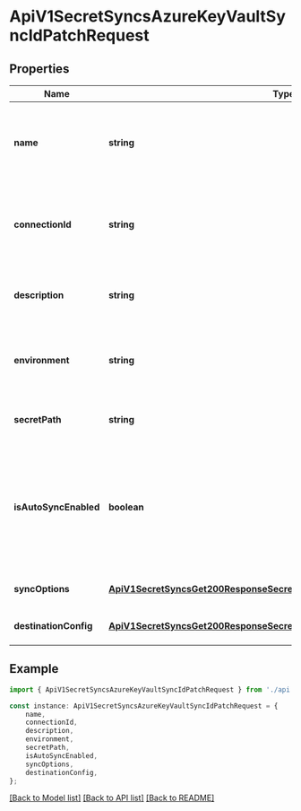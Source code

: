 # ApiV1SecretSyncsAzureKeyVaultSyncIdPatchRequest


## Properties

Name | Type | Description | Notes
------------ | ------------- | ------------- | -------------
**name** | **string** | The updated name of the Azure Key Vault Sync. Must be slug-friendly. | [optional] [default to undefined]
**connectionId** | **string** | The updated ID of the Azure Key Vault Connection to use for syncing. | [optional] [default to undefined]
**description** | **string** | The updated description of the Azure Key Vault Sync. | [optional] [default to undefined]
**environment** | **string** | The updated slug of the project environment to sync secrets from. | [optional] [default to undefined]
**secretPath** | **string** | The updated folder path to sync secrets from. | [optional] [default to undefined]
**isAutoSyncEnabled** | **boolean** | Whether secrets should be automatically synced when changes occur at the source location or not. | [optional] [default to undefined]
**syncOptions** | [**ApiV1SecretSyncsGet200ResponseSecretSyncsInnerAnyOf4SyncOptions**](ApiV1SecretSyncsGet200ResponseSecretSyncsInnerAnyOf4SyncOptions.md) |  | [optional] [default to undefined]
**destinationConfig** | [**ApiV1SecretSyncsGet200ResponseSecretSyncsInnerAnyOf4DestinationConfig**](ApiV1SecretSyncsGet200ResponseSecretSyncsInnerAnyOf4DestinationConfig.md) |  | [optional] [default to undefined]

## Example

```typescript
import { ApiV1SecretSyncsAzureKeyVaultSyncIdPatchRequest } from './api';

const instance: ApiV1SecretSyncsAzureKeyVaultSyncIdPatchRequest = {
    name,
    connectionId,
    description,
    environment,
    secretPath,
    isAutoSyncEnabled,
    syncOptions,
    destinationConfig,
};
```

[[Back to Model list]](../README.md#documentation-for-models) [[Back to API list]](../README.md#documentation-for-api-endpoints) [[Back to README]](../README.md)
